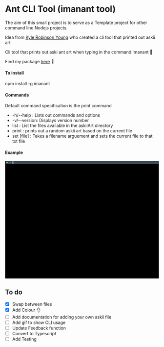 # Ant CLI Tool (imanant tool)

The aim of this small project is to serve as a Template project for other command line Nodejs projects.

Idea from [Kyle Robinson Young](https://www.youtube.com/watch?v=C9xGEJ80jjs) who created a cli tool that printed out askii art

Cli tool that prints out aski ant art when typing in the command imanant :ant:

Find my package [here](https://www.npmjs.com/package/imanant) :ant:

#### To install

npm install -g imanant

#### Commands

Default command specification is the print command

-   -h/--help : Lists out commands and options
-   -v/--version: Displays version number
-   list : List the files available in the askiiArt directory
-   print : prints out a random askii art based on the current file
-   set [file] : Takes a filename arguement and sets the current file to that txt file

#### Example

![](Imanant-example.gif)

## To do

-   [x] Swap between files
-   [x] Add Colour :ok_hand:
-   [ ] Add documentation for adding your own askii file
-   [ ] Add gif to show CLI usage
-   [ ] Update Feedback function
-   [ ] Convert to Typescript
-   [ ] Add Testing
